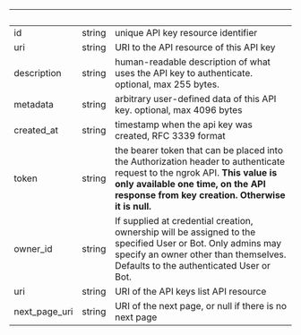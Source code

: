 <!-- Code generated for API Clients. DO NOT EDIT. -->

| &nbsp;        | &nbsp; | &nbsp;                                                                                                                                                                                                              |
| ------------- | ------ | ------------------------------------------------------------------------------------------------------------------------------------------------------------------------------------------------------------------- |
| id            | string | unique API key resource identifier                                                                                                                                                                                  |
| uri           | string | URI to the API resource of this API key                                                                                                                                                                             |
| description   | string | human-readable description of what uses the API key to authenticate. optional, max 255 bytes.                                                                                                                       |
| metadata      | string | arbitrary user-defined data of this API key. optional, max 4096 bytes                                                                                                                                               |
| created_at    | string | timestamp when the api key was created, RFC 3339 format                                                                                                                                                             |
| token         | string | the bearer token that can be placed into the Authorization header to authenticate request to the ngrok API. **This value is only available one time, on the API response from key creation. Otherwise it is null.** |
| owner_id      | string | If supplied at credential creation, ownership will be assigned to the specified User or Bot. Only admins may specify an owner other than themselves. Defaults to the authenticated User or Bot.                     |
| uri           | string | URI of the API keys list API resource                                                                                                                                                                               |
| next_page_uri | string | URI of the next page, or null if there is no next page                                                                                                                                                              |
